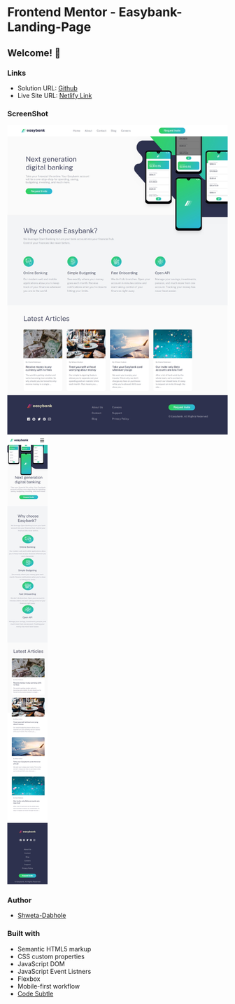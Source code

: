 # Frontend Mentor - Easybank-Landing-Page
## Welcome! 👋

### Links

- Solution URL: [Github](https://github.com/shweta-dabhole/Frontend-Mentor-Challenges/tree/main/intro-section-with-dropdown-navigation-main)
- Live Site URL: [Netlify Link](https://easybank-landing-page-codesubtle.netlify.app/)

### ScreenShot

![Desktop](https://github.com/shweta-dabhole/Frontend-Mentor-Challenges/blob/main/easybank-landing-page-master/output/easybank%20desktopjpeg.jpeg)
![Mobile](https://github.com/shweta-dabhole/Frontend-Mentor-Challenges/blob/main/easybank-landing-page-master/output/easybank%20mob.jpeg)

### Author

- [Shweta-Dabhole](https://www.linkedin.com/in/shweta-dabhole/)


### Built with

- Semantic HTML5 markup
- CSS custom properties
- JavaScript DOM 
- JavaScript Event Listners
- Flexbox
- Mobile-first workflow
- [Code Subtle](https://www.linkedin.com/company/code-subtle/)
